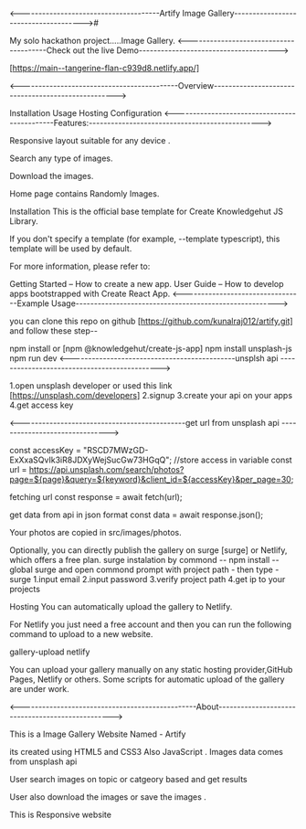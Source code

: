 <--------------------------------------Artify Image Gallery------------------------------------->#

My solo hackathon project.....Image Gallery.
<---------------------------------------Check out the live Demo-------------------------------------->

[https://main--tangerine-flan-c939d8.netlify.app/]

<-------------------------------------------Overview--------------------------------------------------->

Installation
Usage
Hosting
Configuration
<---------------------------------------------Features:----------------------------------------------->

Responsive layout suitable for any device .

Search any type of images.

Download the images.

Home page contains Randomly Images.

Installation
This is the official base template for Create Knowledgehut JS Library.

If you don't specify a template (for example, --template typescript), this template will be used by default.

For more information, please refer to:

Getting Started – How to create a new app.
User Guide – How to develop apps bootstrapped with Create React App.
<---------------------------------Example Usage------------------------------------------------------->

you can clone this repo on github [https://github.com/kunalraj012/artify.git]
and follow these step--

npm install or [npm @knowledgehut/create-js-app]
npm install unsplash-js
npm run dev
<---------------------------------------------unsplsh api --------------------------------------------->

1.open unsplash developer or used this link [https://unsplash.com/developers] 2.signup 3.create your api on your apps 4.get access key

<---------------------------------------------get url from unsplash api ------------------------------->

const accessKey = "RSCD7MWzGD-ExXxaSQvIk3iR8JDXyWejSucGw73HGqQ"; //store access in variable const url = https://api.unsplash.com/search/photos?page=${page}&query=${keyword}&client_id=${accessKey}&per_page=30;

fetching url
const response = await fetch(url);

get data from api in json format const data = await response.json();

Your photos are copied in src/images/photos.

Optionally, you can directly publish the gallery on surge [surge] or Netlify, which offers a free plan. surge instalation by commond -- npm install --global surge
and open commond prompt with project path - then type - surge 1.input email 2.input password 3.verify project path 4.get ip to your projects

Hosting
You can automatically upload the gallery to Netlify.

For Netlify you just need a free account and then you can run the following command to upload to a new website.

gallery-upload netlify

You can upload your gallery manually on any static hosting provider,GitHub Pages, Netlify or others. Some scripts for automatic upload of the gallery are under work.

<------------------------------------------------About------------------------------------------------->

This is a Image Gallery Website Named - Artify

its created using HTML5 and CSS3 Also JavaScript . Images data comes from unsplash api

User search images on topic or catgeory based and get results

User also download the images or save the images .

This is Responsive website
